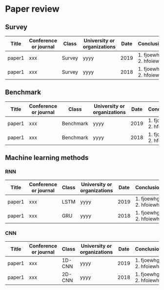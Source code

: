 # Paper review
## Survey
|Title|Conference or journal|Class|University or organizations|Date|Conclusions|
|--|--|--|--|--|--|
|paper1|xxx|Survey|yyyy|2019|1. fjoewhg<br>2. hfoiewhg<br>|
|paper1|xxx|Survey|yyyy|2018|1. fjoewhg<br>2. hfoiewhg<br>|
## Benchmark
|Title|Conference or journal|Class|University or organizations|Date|Conclusions|
|--|--|--|--|--|--|
|paper1|xxx|Benchmark|yyyy|2019|1. fjoewhg<br>2. hfoiewhg<br>|
|paper1|xxx|Benchmark|yyyy|2018|1. fjoewhg<br>2. hfoiewhg<br>|
## Machine learning methods
### RNN
|Title|Conference or journal|Class|University or organizations|Date|Conclusions|
|--|--|--|--|--|--|
|paper1|xxx|LSTM|yyyy|2019|1. fjoewhg<br>2. hfoiewhg<br>|
|paper1|xxx|GRU|yyyy|2018|1. fjoewhg<br>2. hfoiewhg<br>|
### CNN
|Title|Conference or journal|Class|University or organizations|Date|Conclusions|
|--|--|--|--|--|--|
|paper1|xxx|1D-CNN|yyyy|2019|1. fjoewhg<br>2. hfoiewhg<br>|
|paper1|xxx|2D-CNN|yyyy|2018|1. fjoewhg<br>2. hfoiewhg<br>|